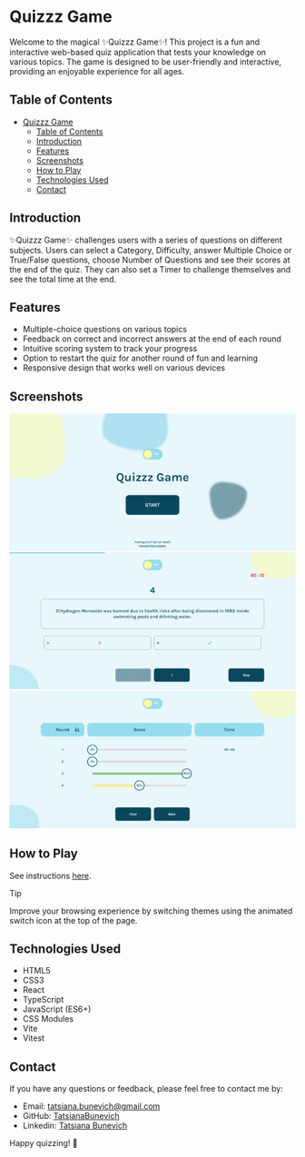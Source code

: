 # Quizzz Game

Welcome to the magical ✨Quizzz Game✨! This project is a fun and interactive web-based quiz application that tests your knowledge on various topics. The game is designed to be user-friendly and interactive, providing an enjoyable experience for all ages.

## Table of Contents

- [Quizzz Game](#quizzz-game)
  - [Table of Contents](#table-of-contents)
  - [Introduction](#introduction)
  - [Features](#features)
  - [Screenshots](#screenshots)
  - [How to Play](#how-to-play)
  - [Technologies Used](#technologies-used)
  - [Contact](#contact)

## Introduction

✨Quizzz Game✨ challenges users with a series of questions on different subjects. Users can select a Category, Difficulty, answer Multiple Choice or True/False questions, choose Number of Questions and see their scores at the end of the quiz. They can also set a Timer to challenge themselves and see the total time at the end.

## Features

- Multiple-choice questions on various topics
- Feedback on correct and incorrect answers at the end of each round
- Intuitive scoring system to track your progress
- Option to restart the quiz for another round of fun and learning
- Responsive design that works well on various devices

## Screenshots

![Quizzz-Game_light](docs/images/Quizzz-Game_light.png)
![Quizzz-Game_quiz](docs/images/Quizzz-Game_quiz.png)
![Quizzz-Game_scores](docs/images/Quizzz-Game_scores.png)

## How to Play

See instructions [here](docs/how-to-play.md).

> [!TIP]
> Improve your browsing experience by switching themes using the animated switch icon at the top of the page.

## Technologies Used

- HTML5
- CSS3
- React
- TypeScript
- JavaScript (ES6+)
- CSS Modules
- Vite
- Vitest

## Contact

If you have any questions or feedback, please feel free to contact me by:

- Email: <tatsiana.bunevich@gmail.com>
- GitHub: [TatsianaBunevich](https://github.com/TatsianaBunevich)
- Linkedin: [Tatsiana Bunevich](https://www.linkedin.com/in/tatsiana-bunevich/)

Happy quizzing! 🎉